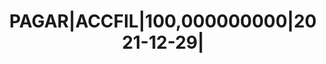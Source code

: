 ---
layout: asset
title: PAGAR|ACCFIL|100,000000000|2021-12-29|                      
isin: XS2392356890
---